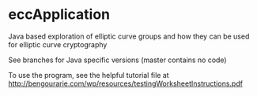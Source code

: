 eccApplication
==============

Java based exploration of elliptic curve groups and how they can be used for elliptic curve cryptography

See branches for Java specific versions (master contains no code)

To use the program, see the helpful tutorial file at http://bengourarie.com/wp/resources/testingWorksheetInstructions.pdf

